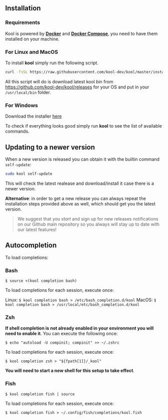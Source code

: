 ## Installation

### Requirements

Kool is powered by **[Docker](https://docs.docker.com/get-docker/)** and **[Docker Compose](https://docs.docker.com/compose/install/)**, you need to have them installed on your machine.

### For Linux and MacOS

To install **kool** simply run the following script.

```bash
curl -fsSL https://raw.githubusercontent.com/kool-dev/kool/master/install.sh | sudo bash
```

All this script will do is download latest kool bin from https://github.com/kool-dev/kool/releases for your OS and put in your `/usr/local/bin` folder.

### For Windows

Download the installer [here](https://github.com/kool-dev/kool/releases)

To check if everything looks good simply run **kool** to see the list of available commands.

## Updating to a newer version

When a new version is released you can obtain it with the builtin command `self-update`:

```bash
sudo kool self-update
```

This will check the latest realease and download/install it case there is a newer version.

**Alternative**: in order to get a new release you can always repeat the installation steps provided above as well, which should get you the latest version.

> We suggest that you *start* and sign up for new releases notifications on our Github main repository so you always will stay up to date with our latest features!

## Autocompletion

To load completions:

### Bash

`$ source <(kool completion bash)`

To load completions for each session, execute once:

Linux:
  `$ kool completion bash > /etc/bash_completion.d/kool`
MacOS:
  `$ kool completion bash > /usr/local/etc/bash_completion.d/kool`

### Zsh

**If shell completion is not already enabled in your environment you will need to enable it**.  You can execute the following once:

`$ echo "autoload -U compinit; compinit" >> ~/.zshrc`

To load completions for each session, execute once:

`$ kool completion zsh > "${fpath[1]}/_kool"`

**You will need to start a new shell for this setup to take effect**.

### Fish

`$ kool completion fish | source`

To load completions for each session, execute once:

`$ kool completion fish > ~/.config/fish/completions/kool.fish`
